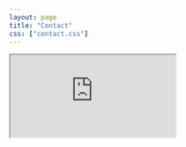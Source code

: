 ---layout: pagetitle: "Contact"css: ["contact.css"]---<div class="col s12">  <div class="icontain">    <iframe src="https://github.com/knightyun/">Loading...</iframe>  </div></div>